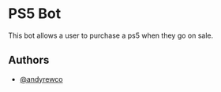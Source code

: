 
# PS5 Bot

This bot allows a user to purchase a ps5 when they go on sale.


## Authors

- [@andyrewco](https://www.github.com/andyrewco)

  
